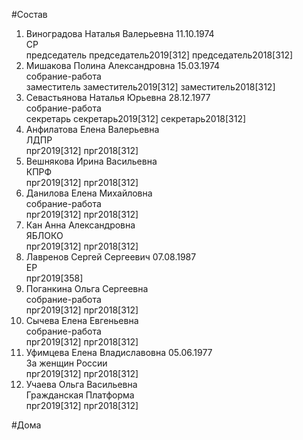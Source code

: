#Состав  
1. Виноградова Наталья Валерьевна 11.10.1974  
    СР  
    председатель председатель2019[312] председатель2018[312]  
2. Мишакова Полина Александровна 15.03.1974  
    собрание-работа  
    заместитель заместитель2019[312] заместитель2018[312]  
3. Севастьянова Наталья Юрьевна 28.12.1977  
    собрание-работа  
    секретарь секретарь2019[312] секретарь2018[312]  
4. Анфилатова Елена Валерьевна  
    ЛДПР  
    прг2019[312] прг2018[312]  
5. Вешнякова Ирина Васильевна  
    КПРФ  
    прг2019[312] прг2018[312]  
6. Данилова Елена Михайловна  
    собрание-работа  
    прг2019[312] прг2018[312]  
7. Кан Анна Александровна  
    ЯБЛОКО  
    прг2019[312] прг2018[312]  
8. Лавренов Сергей Сергеевич 07.08.1987  
    ЕР  
    прг2019[358]  
9. Поганкина Ольга Сергеевна  
    собрание-работа  
    прг2019[312] прг2018[312]  
10. Сычева Елена Евгеньевна  
    собрание-работа  
    прг2019[312] прг2018[312]  
11. Уфимцева Елена Владиславовна 05.06.1977  
    За женщин России  
    прг2019[312] прг2018[312]  
12. Учаева Ольга Васильевна  
    Гражданская Платформа  
    прг2019[312] прг2018[312]  
  
#Дома  
